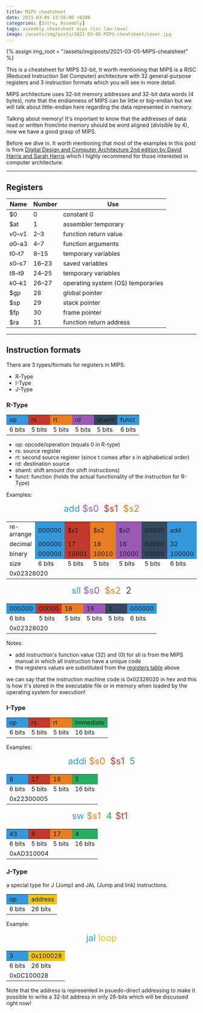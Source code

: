 ```yaml
---
title: MIPS cheatsheet
date: 2021-03-05 13:58:00 +0200
categories: [Intro, Assembly]
tags: assembly cheatsheet mips risc low-level
image: /assets/img/posts/2021-03-05-MIPS-cheatsheet/cover.jpg
---
```

{% assign img_root = "/assets/img/posts/2021-03-05-MIPS-cheatsheet" %}

This is a cheatsheet for MIPS 32-bit, It worth mentioning that MIPS is a RISC (Reduced Instruction Set Computer) architecture with 32 general-purpose registers and 3 instruction formats which you will see in more detail.

MIPS architecture uses 32-bit memory addresses and 32-bit data words (4 bytes), note that the endianness of MIPS can be little or big-endian but we will talk about little-endian here regarding the data represented in memory.

Talking about memory! It's important to know that the addresses of data read or written from/into memory should be word aligned (divisible by 4), now we have a good grasp of MIPS.

Before we dive in. It worth mentioning that most of the examples in this post is from [Digital Design and Computer Architecture 2nd edition by David Harris and Sarah Harris](https://www.amazon.com/Digital-Design-Computer-Architecture-Harris-ebook/dp/B00HEHG7W2) which I highly recommend for those interested in computer architecture.

<hr>

## Registers

| Name    | Number | Use                               |
| ------- | ------ | --------------------------------- |
| $0      |	0      |	constant 0                       |
| $at     | 1      | assembler temporary               |
| $v0–$v1 | 2–3    | function return value             |
| $a0–$a3 | 4–7    | function arguments                |
| $t0–$t7 | 8–15   | temporary variables               |
| $s0–$s7 | 16–23  | saved variables                   |
| $t8–$t9 | 24–25  | temporary variables               |
| $k0–$k1 | 26–27  | operating system (OS) temporaries |
| $gp     | 28     | global pointer                    |
| $sp     | 29     | stack pointer                     |
| $fp     | 30     | frame pointer                     |
| $ra     | 31     | function return address           |

<hr>

## Instruction formats

There are 3 types/formats for registers in MIPS:
- R-Type
- I-Type
- J-Type

### R-Type
<div style="color: #fff; font-weight: bold; text-align: center;">
  <table>
    <tr>
      <td style="background: #3498db;">op</td>
      <td style="background: #c0392b;">rs</td>
      <td style="background: #e67e22;">rt</td>
      <td style="background: #9b59b6;">rd</td>
      <td style="background: #34495e;">shamt</td>
      <td style="background: #3498db;">funct</td>
    </tr>
    <tr style="background: none; border: none;">
      <td>6 bits</td>
      <td>5 bits</td>
      <td>5 bits</td>
      <td>5 bits</td>
      <td>5 bits</td>
      <td>6 bits</td>
    </tr>
  </table>
</div>

- op: opcode/operation (equals 0 in R-type)
- rs: source register
- rt: second source register (since t comes after s in alphabetical order)
- rd: destination source
- shamt: shift amount (for shift instructions)
- funct: function (holds the actual functionality of the instruction for R-Type)

Examples:

<div style="color: #fff; text-align: center; font-size: 1.5rem;">
  <span style="color: #3498db;">add</span> <span style="color: #9b59b6;">$s0</span>, <span style="color: #c0392b;">$s1</span>, <span style="color: #e67e22;">$s2</span>
</div>

<div style="color: #fff; font-weight: bold; text-align: center; margin-top: 20px;">
  <table>
    <tr>
      <td>re-arrange</td>
      <td style="background: #3498db;">000000</td>
      <td style="background: #c0392b;">$s1</td>
      <td style="background: #e67e22;">$s2</td>
      <td style="background: #9b59b6;">$s0</td>
      <td style="background: #34495e;">00000</td>
      <td style="background: #3498db;">add</td>
    </tr>
    <tr>
      <td>decimal</td>
      <td style="background: #3498db;">000000</td>
      <td style="background: #c0392b;">17</td>
      <td style="background: #e67e22;">18</td>
      <td style="background: #9b59b6;">16</td>
      <td style="background: #34495e;">00000</td>
      <td style="background: #3498db;">32</td>
    </tr>
    <tr>
      <td>binary</td>
      <td style="background: #3498db;">000000</td>
      <td style="background: #c0392b;">10001</td>
      <td style="background: #e67e22;">10010</td>
      <td style="background: #9b59b6;">10000</td>
      <td style="background: #34495e;">00000</td>
      <td style="background: #3498db;">100000</td>
    </tr>
    <tr style="background: none; border: none;">
      <td>size</td>
      <td>6 bits</td>
      <td>5 bits</td>
      <td>5 bits</td>
      <td>5 bits</td>
      <td>5 bits</td>
      <td>6 bits</td>
    </tr>
    <tr>
      <td colspan="7">0x02328020</td>
    </tr>
  </table>
</div>

<div style="color: #fff; text-align: center; font-size: 1.5rem;">
  <span style="color: #3498db;">sll</span> <span style="color: #9b59b6;">$s0</span>, <span style="color: #e67e22;">$s2</span>, <span style="color: #34495e;">2</span>
</div>

<div style="color: #fff; font-weight: bold; text-align: center; margin-top: 20px;">
  <table>
    <tr>
      <td style="background: #3498db;">000000</td>
      <td style="background: #c0392b;">00000</td>
      <td style="background: #e67e22;">18</td>
      <td style="background: #9b59b6;">16</td>
      <td style="background: #34495e;">2</td>
      <td style="background: #3498db;">000000</td>
    </tr>
    <tr style="background: none; border: none;">
      <td>6 bits</td>
      <td>5 bits</td>
      <td>5 bits</td>
      <td>5 bits</td>
      <td>5 bits</td>
      <td>6 bits</td>
    </tr>
    <tr>
      <td colspan="6">0x02328020</td>
    </tr>
  </table>
</div>

Notes:
- add instruction's function value (32) and (0) for sll is from the MIPS manual in which all instruction have a unique code
- the registers values are substituted from the [registers table](http://127.0.0.1:4000/posts/MIPS-cheatsheet/#registers) above

we can say that the instruction machine code is 0x02328020 in hex and this is how it's stored in the executable file or in memory when loaded by the operating system for execution!

### I-Type

<div style="color: #fff; font-weight: bold; text-align: center;">
  <table>
    <tr>
      <td style="background: #3498db;">op</td>
      <td style="background: #c0392b;">rs</td>
      <td style="background: #e67e22;">rt</td>
      <td style="background: #27ae60;">immediate</td>
    </tr>
    <tr style="background: none; border: none;">
      <td>6 bits</td>
      <td>5 bits</td>
      <td>5 bits</td>
      <td>16 bits</td>
    </tr>
  </table>
</div>

Examples:

<div style="color: #fff; text-align: center; font-size: 1.5rem;">
  <span style="color: #3498db;">addi</span> <span style="color: #e67e22;">$s0</span>, <span style="color: #c0392b;">$s1</span>, <span style="color: #27ae60;">5</span>
</div>

<div style="color: #fff; font-weight: bold; text-align: center; margin-top: 20px;">
  <table>
    <tr>
      <td style="background: #3498db;">8</td>
      <td style="background: #c0392b;">17</td>
      <td style="background: #e67e22;">16</td>
      <td style="background: #27ae60;">5</td>
    </tr>
    <tr style="background: none; border: none;">
      <td>6 bits</td>
      <td>5 bits</td>
      <td>5 bits</td>
      <td>16 bits</td>
    </tr>
    <tr>
      <td colspan="4">0x22300005</td>
    </tr>
  </table>
</div>


<div style="color: #fff; text-align: center; font-size: 1.5rem;">
  <span style="color: #3498db;">sw</span> <span style="color: #e67e22;">$s1</span>, <span style="color: #27ae60;">4</span>(<span style="color: #c0392b;">$t1</span>)
</div>

<div style="color: #fff; font-weight: bold; text-align: center; margin-top: 20px;">
  <table>
    <tr>
      <td style="background: #3498db;">43</td>
      <td style="background: #c0392b;">9</td>
      <td style="background: #e67e22;">17</td>
      <td style="background: #27ae60;">4</td>
    </tr>
    <tr style="background: none; border: none;">
      <td>6 bits</td>
      <td>5 bits</td>
      <td>5 bits</td>
      <td>16 bits</td>
    </tr>
    <tr>
      <td colspan="4">0xAD310004</td>
    </tr>
  </table>
</div>

### J-Type

a special type for J (Jump) and JAL (Jump and link) instructions.

<div style="color: #fff; font-weight: bold; text-align: center;">
  <table>
    <tr>
      <td style="background: #3498db;">op</td>
      <td style="background: #f1c40f;">address</td>
    </tr>
    <tr style="background: none; border: none;">
      <td>6 bits</td>
      <td>26 bits</td>
    </tr>
  </table>
</div>

Example:

<div style="color: #fff; text-align: center; font-size: 1.5rem;">
  <span style="color: #3498db;">jal</span> <span style="color: #f1c40f;">loop</span>
</div>

<div style="color: #fff; font-weight: bold; text-align: center; margin-top: 20px;">
  <table>
    <tr>
      <td style="background: #3498db;">3</td>
      <td style="background: #f1c40f;">0x100028</td>
    </tr>
    <tr style="background: none; border: none;">
      <td>6 bits</td>
      <td>26 bits</td>
    </tr>
    <tr>
      <td colspan="2">0x0C100028</td>
    </tr>
  </table>
</div>

Note that the address is represented in psuedo-direct addressing to make it possible to write a 32-bit address in only 26-bits which will be discussed right now!
